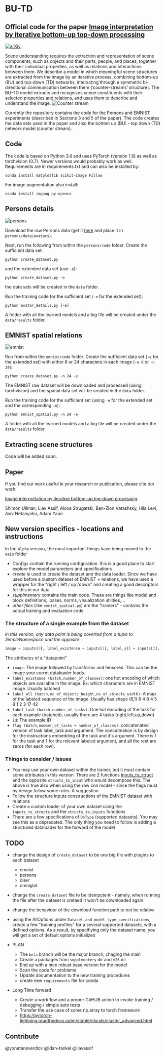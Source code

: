 # BU-TD
## Official code for the paper [Image interpretation by iterative bottom-up top-down processing](https://arxiv.org/abs/2105.05592)
[![arXiv](https://img.shields.io/badge/arXiv-2108.00946-b31b1b.svg)](https://arxiv.org/abs/2105.05592)

Scene understanding requires the extraction and representation of scene components, such as objects and their parts, people, and places, together with their individual properties, as well as relations and interactions between them. We describe a model in which meaningful scene structures are extracted from the image by an iterative process, combining bottom-up (BU) and top-down (TD) networks, interacting through a symmetric bi-directional communication between them (‘counter-streams’ structure). The BU-TD model extracts and recognizes scene constituents with their selected properties and relations, and uses them to describe and understand the image.
![Counter stream](/figures/Counter-stream.png)

Currently the repository contains the code for the Persons and EMNIST experiments (described in Sections 3 and 5 of the paper).
The code creates the data sets used in the paper and also the bottom up (BU) - top down (TD) network model (counter stream).


## Code
The code is based on Python 3.6 and uses PyTorch (version 1.6) as well as torchvision (0.7). Newer versions would probably work as well.
Requirements are in requirements.txt and can also be installed by:

`conda install matplotlib scikit-image Pillow`

For image augmentation also install:

`conda install imgaug py-opencv`

## Persons details
![persons](/figures/persons.png)

Download the raw Persons data (get it [here](https://www.dropbox.com/s/whea9na512vdjvh/avatars_6_raw.pkl?dl=0) and place it in `persons/data/avatars`).

Next, run the following from within the `persons/code` folder. 
Create the sufficient data set:

`python create_dataset.py`

and the extended data set (use `-e`):

`python create_dataset.py -e`

the data sets will be created in the `data` folder.

Run the training code for the sufficient set (`-e` for the extended set):

`python avatar_details.py [-e]`

A folder with all the learned models and a log file will be created under the `data/results` folder.

## EMNIST spatial relations
![emnist](/figures/emnist.png)

Run from within the `emnist/code` folder. 
Create the sufficient data set (`-e` for the extended set) with either 6 or 24 characters in each image (`-n 6` or `-n 24`):

`python create_dataset.py -n 24 -e`

The EMNIST raw dataset will be downloaded and processed (using torchvision) and the spatial data set will be created in the `data` folder.

Run the training code for the sufficient set (using `-e` for the extended set and the corresponding `-n`):

`python emnist_spatial.py -n 24 -e`

A folder with all the learned models and a log file will be created under the `data/results` folder.

## Extracting scene structures
Code will be added soon.

## Paper
If you find our work useful in your research or publication, please cite our work:

[Image interpretation by iterative bottom-up top-down processing](https://arxiv.org/abs/2105.05592)

Shimon Ullman, Liav Assif, Alona Strugatski, Ben-Zion Vatashsky, Hila Levi, Aviv Netanyahu, Adam Yaari


## New version specifics - locations and instructions

In the `alpha` version, the most important things have being moved to the `main` folder


-  *Configs* contain the running configuration. this is a good place to start explore the model parameters and specifications
- *create* is used to create the dataset and the data loader. Since we have used before a custom dataset of EMNIST + relations, we have used a wrapper for the "right / left / up /down" and creating a good descriptors for this in our data
- *supplmentery* contains the main code. These are things like model and block definitions, losses, norms, visualization utilities,...
- *other files* (like `emnist_spatial.py`) are the "trainers" - contains the actual training and evaluation code


### The structure of a single example from the dataset
*In this version, any data point is being coverted from a tuple to SimpleNamespace and the opposite*
```python
image = inputs[0], label_existence = inputs[1], label_all = inputs[2], label_task = inputs[3], id = inputs[4], flag = inputs[5]
```
The attributes of a "datapoint"
- `image`: The image followed by transforms and tensored. This can be the image your currnt dataloader loads.
- `label_existance (batch,number_of_classes)`: one hot encoding of which objects are available in the image. Ex: which characters are in EMNIST image. Usually batched
- `label_all (batch,no_of_objects_height,no_of_objects_width)`: A map of the labeled sequence of the image. Usually has shape (6,1)
6 4 8 4 5 8
1 2 3 17 42 
- `label_task (batch,number_of_tasks)`: One hot encoding of the task for each example (batched). usually there are 4 tasks (right,left,up,down)
- `id`: The example ID
- `flag (batch,number_of_tasks + number_of_classes)`: concatenated version of task label_task and argument. The concatination is by design for the instructions embedding of the task and it's argument. There is 1 for the task and 1 for the relevant labeled argument, and all the rest are zeros (for each row).


### Things to consider / Issues
- You may use your own dataset within the trainer, but it must contain some attributes in this version. There are 2 functions [inputs_to_struct](https://github.com/idan-tankel/BU-TD/blob/50fc829b9128e0a62991c595f3f8c628c2302293/main/supplmentery/emnist_dataset.py#L94) and the opposite `structs_to_input` who would decompose this. The above is true also when using the raw cnn model - since the flags must by design follow some rules. A suggestion
 - Follow the structure inputs constructions of the EMNIST dataset with relations
 - Create a custom loader of your own dataset using the `inputs_to_structs` and the `structs_to_inputs` functions
 - There are a few specifications of `DsType` (supported datasets). You may see this as a depracated. The only thing you need to follow is adding a sturctured dataloader for the forward of the model






## TODO 
- change the design of `create_dataset` to be one big file with plugins to each dataset 
    - emnist
    - persons
    - clevr
    - omniglot
- change the `create_dataset` file to be idempotent - namely, when running the file after the dataset is cretaed it won't be downloaded again 
- change the behaviour of the download function path to not be relative

- using the AllOptions under `Dataset_and_model_type_specifications`, create a few "training profiles" for a several supported datasets, with a defined options. As a result, by specifiying only the dataset name, you will get a set of default options initialized


 - PLAN
    - The `beta` branch will be the major branch, chaging the main
    - Create a packages from `supplmentery` dir and `v26` dir
    - End up with a nice robust base version for the model
    - Scan the code for problems
    - Update documentation to the new training procedures
    - create new `requirements` file for conda
    

- Long Time forward
    - Create a workflow and a proper GitHUB action to invoke training / debugging / simple auto tests
    - Transfer the use case of some np.array to torch framework
    - https://pytorch-lightning.readthedocs.io/en/stable/clouds/cluster_advanced.html


## Contribute

@yonatansverdlov @idan-tankel @liavassif
